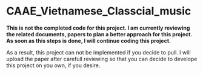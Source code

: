 # CAAE_Vietnamese_Classcial_music

**This is not the completed code for this project. I am currently reviewing the related documents, papers to plan a better approach for this project. As soon as this steps is done, I will continue coding this project.**

As a result, this project can not be implemented if you decide to pull. I will upload the paper after carefull reviewing so that you can decide to develope this project on you own, if you desire.
